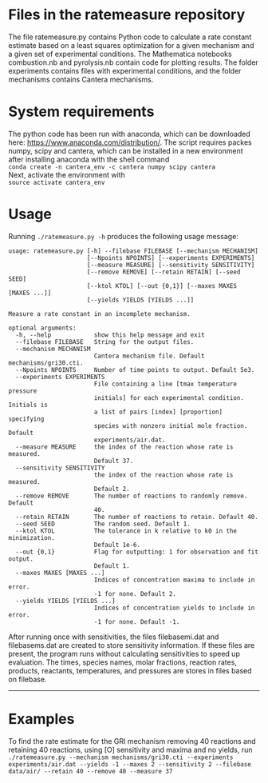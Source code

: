# Files in the ratemeasure repository
The file ratemeasure.py contains Python code to calculate a rate constant estimate based on a least squares optimization for a given mechanism and a given set of experimental conditions. The Mathematica notebooks combustion.nb and pyrolysis.nb contain code for plotting results. The folder experiments contains files with experimental conditions, and the folder mechanisms contains Cantera mechanisms.

# System requirements
The python code has been run with anaconda, which can be downloaded here: https://www.anaconda.com/distribution/. The script requires packes numpy, scipy and cantera, which can be installed in a new environment after installing anaconda with the shell command  
`conda create -n cantera_env -c cantera numpy scipy cantera`  
Next, activate the environment with  
`source activate cantera_env`  

# Usage
Running `./ratemeasure.py -h` produces the following usage message:
```
usage: ratemeasure.py [-h] --filebase FILEBASE [--mechanism MECHANISM]
                      [--Npoints NPOINTS] [--experiments EXPERIMENTS]
                      [--measure MEASURE] [--sensitivity SENSITIVITY]
                      [--remove REMOVE] [--retain RETAIN] [--seed SEED]
                      [--ktol KTOL] [--out {0,1}] [--maxes MAXES [MAXES ...]]
                      [--yields YIELDS [YIELDS ...]]

Measure a rate constant in an incomplete mechanism.

optional arguments:
  -h, --help            show this help message and exit
  --filebase FILEBASE   String for the output files.
  --mechanism MECHANISM
                        Cantera mechanism file. Default mechanisms/gri30.cti.
  --Npoints NPOINTS     Number of time points to output. Default 5e3.
  --experiments EXPERIMENTS
                        File containing a line [tmax temperature pressure
                        initials] for each experimental condition. Initials is
                        a list of pairs [index] [proportion] specifying
                        species with nonzero initial mole fraction. Default
                        experiments/air.dat.
  --measure MEASURE     the index of the reaction whose rate is measured.
                        Default 37.
  --sensitivity SENSITIVITY
                        the index of the reaction whose rate is measured.
                        Default 2.
  --remove REMOVE       The number of reactions to randomly remove. Default
                        40.
  --retain RETAIN       The number of reactions to retain. Default 40.
  --seed SEED           The random seed. Default 1.
  --ktol KTOL           The tolerance in k relative to k0 in the minimization.
                        Default 1e-6.
  --out {0,1}           Flag for outputting: 1 for observation and fit output.
                        Default 1.
  --maxes MAXES [MAXES ...]
                        Indices of concentration maxima to include in error.
                        -1 for none. Default 2.
  --yields YIELDS [YIELDS ...]
                        Indices of concentration yields to include in error.
                        -1 for none. Default -1.
  ```
  
After running once with sensitivities, the files filebasemi.dat and filebasems.dat are created to store sensitivity information.  If these files are present, the program runs without calculating sensitivities to speed up evaluation.  The times, species names, molar fractions, reaction rates, products, reactants, temperatures, and pressures are stores in files based on filebase.

  -----------
# Examples
To find the rate estimate for the GRI mechanism removing 40 reactions and retaining 40 reactions, using [O] sensitivity and maxima and no yields, run
`./ratemeasure.py --mechanism mechanisms/gri30.cti --experiments experiments/air.dat --yields -1 --maxes 2 --sensitivity 2 --filebase data/air/ --retain 40 --remove 40 --measure 37`  
